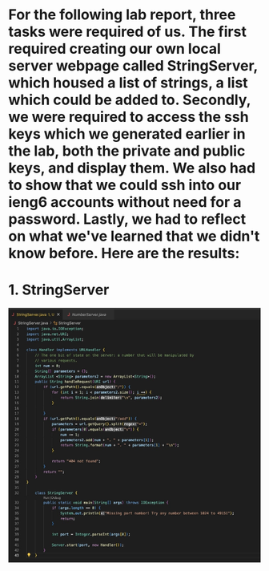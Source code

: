 # **For the following lab report, three tasks were required of us. The first required creating our own local server webpage called StringServer, which housed a list of strings, a list which could be added to. Secondly, we were required to access the ssh keys which we generated earlier in the lab, both the private and public keys, and display them. We also had to show that we could ssh into our ieng6 accounts without need for a password. Lastly, we had to reflect on what we've learned that we didn't know before. Here are the results:** 

# **1. StringServer**

![image](StringServerCode.jpg)
